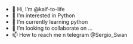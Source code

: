 - 👋 Hi, I’m @kaif-to-life
- 👀 I’m interested in Python
- 🌱 I’m currently learning python
- 💞️ I’m looking to collaborate on ...
- 📫 How to reach me n  telegram  @Sergio_Swan

<!---
kaif-to-life/kaif-to-life is a ✨ special ✨ repository because its `README.md` (this file) appears on your GitHub profile.
You can click the Preview link to take a look at your changes.
--->
